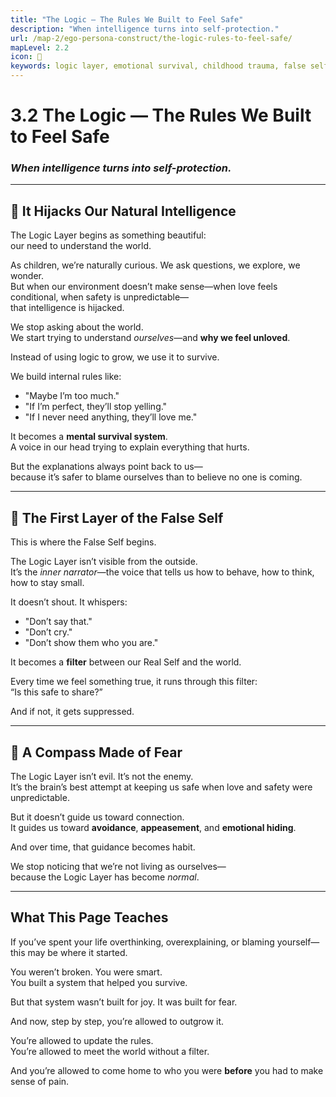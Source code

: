 ```yaml
---
title: "The Logic — The Rules We Built to Feel Safe"
description: "When intelligence turns into self-protection."
url: /map-2/ego-persona-construct/the-logic-rules-to-feel-safe/
mapLevel: 2.2
icon: 🧠
keywords: logic layer, emotional survival, childhood trauma, false self, internal rules, emotional blueprint, overthinking, self-protection
---
```


# 3.2 The Logic — The Rules We Built to Feel Safe  
### _When intelligence turns into self-protection._

---

## 🧠 It Hijacks Our Natural Intelligence

The Logic Layer begins as something beautiful:  
our need to understand the world.

As children, we’re naturally curious. We ask questions, we explore, we wonder.  
But when our environment doesn’t make sense—when love feels conditional, when safety is unpredictable—  
that intelligence is hijacked.

We stop asking about the world.  
We start trying to understand _ourselves_—and **why we feel unloved**.

Instead of using logic to grow, we use it to survive.

We build internal rules like:  
- "Maybe I’m too much."  
- "If I’m perfect, they’ll stop yelling."  
- "If I never need anything, they’ll love me."

It becomes a **mental survival system**.  
A voice in our head trying to explain everything that hurts.

But the explanations always point back to us—  
because it’s safer to blame ourselves than to believe no one is coming.

---

## 🧱 The First Layer of the False Self

This is where the False Self begins.

The Logic Layer isn’t visible from the outside.  
It’s the _inner narrator_—the voice that tells us how to behave, how to think, how to stay small.

It doesn’t shout. It whispers:  
- "Don’t say that."  
- "Don’t cry."  
- "Don’t show them who you are."

It becomes a **filter** between our Real Self and the world.

Every time we feel something true, it runs through this filter:  
“Is this safe to share?”

And if not, it gets suppressed.

---

## 🧭 A Compass Made of Fear

The Logic Layer isn’t evil. It’s not the enemy.  
It’s the brain’s best attempt at keeping us safe when love and safety were unpredictable.

But it doesn’t guide us toward connection.  
It guides us toward **avoidance**, **appeasement**, and **emotional hiding**.

And over time, that guidance becomes habit.

We stop noticing that we’re not living as ourselves—  
because the Logic Layer has become _normal_.

---

## What This Page Teaches

If you’ve spent your life overthinking, overexplaining, or blaming yourself—  
this may be where it started.

You weren’t broken. You were smart.  
You built a system that helped you survive.

But that system wasn’t built for joy. It was built for fear.

And now, step by step, you’re allowed to outgrow it.

You’re allowed to update the rules.  
You’re allowed to meet the world without a filter.

And you’re allowed to come home to who you were **before** you had to make sense of pain.
